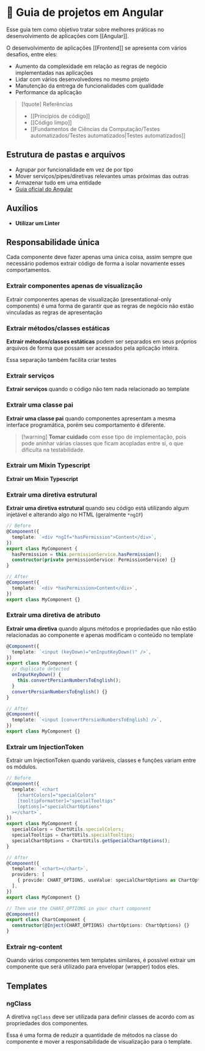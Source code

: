 # 🏅 Guia de projetos em Angular

Esse guia tem como objetivo tratar sobre melhores práticas no desenvolvimento de aplicações com [[Angular]].

O desenvolvimento de aplicações [[Frontend]] se apresenta com vários desafios, entre eles:

- Aumento da complexidade em relação as regras de negócio implementadas nas aplicações
- Lidar com vários desenvolvedores no mesmo projeto
- Manutenção da entrega de funcionalidades com qualidade
- Performance da aplicação

> [!quote] Referências 
> - [[Princípios de código]]
> - [[Código limpo]]
> - [[Fundamentos de Ciências da Computação/Testes automatizados/Testes automatizados|Testes automatizados]]

## Estrutura de pastas e arquivos

- Agrupar por funcionalidade em vez de por tipo
- Mover serviços/pipes/diretivas relevantes umas próximas das outras
- Armazenar tudo em uma entidade
- [Guia oficial do Angular](https://angular.dev/style-guide)

## Auxílios

- **Utilizar um Linter**

## Responsabilidade única

Cada componente deve fazer apenas uma única coisa, assim sempre que necessário podemos extrair código de forma a isolar novamente esses comportamentos.

### Extrair componentes apenas de visualização
 
 Extrair componentes apenas de visualização (presentational-only components) é uma forma de garantir que as regras de negócio não estão vinculadas as regras de apresentação

### Extrair métodos/classes estáticas

**Extrair métodos/classes estáticas** podem ser separados em seus próprios arquivos de forma que possam ser acessados pela aplicação inteira.

Essa separação também facilita criar testes

### Extrair serviços

**Extrair serviços** quando o código não tem nada relacionado ao template

### Extrair uma classe pai

**Extrair uma classe pai** quando componentes apresentam a mesma interface programática, porém seu comportamento é diferente. 

> [!warning] **Tomar cuidado** com esse tipo de implementação, pois pode aninhar várias classes que ficam acopladas entre si, o que dificulta na testabilidade.

### Extrair um Mixin Typescript

**Extrair um Mixin Typescript**

### Extrair uma diretiva estrutural

**Extrair uma diretiva estrutural** quando seu código está utilizando algum injetável e alterando algo no HTML (geralmente `*ngIF`)

```ts
// Before
@Component({  
  template: `<div *ngIf="hasPermission">Content</div>`,  
})  
export class MyComponent {  
  hasPermission = this.permissionService.hasPermission();  
  constructor(private permissionService: PermissionService) {}  
}

// After
@Component({  
  template: `<div *hasPermission>Content</div>`,  
})  
export class MyComponent {}
```

### Extrair uma diretiva de atributo

**Extrair uma diretiva** quando alguns métodos e propriedades que não estão relacionadas ao componente e apenas modificam o conteúdo no template

```ts
@Component({  
  template: `<input (keyDown)="onInputKeyDown()" />`,  
})  
export class MyComponent {  
  // duplicate detected  
  onInputKeyDown() {  
    this.convertPersianNumbersToEnglish();  
  }  
  convertPersianNumbersToEnglish() {}  
}

// After
@Component({  
  template: `<input [convertPersianNumbersToEnglish] />`,  
})  
export class MyComponent {}
```

### Extrair um InjectionToken

Extrair um InjectionToken quando variáveis, classes e funções variam entre os módulos.

```ts
// Before
@Component({
  template: `<chart
    [chartColors]="specialColors"
    [tooltipFormatter]="specialTooltips"
    [options]="specialChartOptions"
  ></chart>`,
})
export class MyComponent {
  specialColors = ChartUtils.specialColors;
  specialTooltips = ChartUtils.specialTooltips;
  specialChartOptions = ChartUtils.getSpecialChartOptions();
}

// After
@Component({
  template: `<chart></chart>`,
  providers: [
    { provide: CHART_OPTIONS, useValue: specialChartOptions as ChartOptions },
  ],
})
export class MyComponent {}

// Then use the CHART_OPTIONS in your chart component
@Component()
export class ChartComponent {
  constructor(@Inject(CHART_OPTIONS) chartOptions: ChartOptions) {}
}
```

### Extrair ng-content

Quando vários componentes tem templates similares, é possível extrair um componente que será utilizado para envelopar (wrapper) todos eles.

## Templates

### ngClass

A diretiva `ngClass` deve ser utilizada para definir classes de acordo com as propriedades dos componentes.

Essa é uma forma de reduzir a quantidade de métodos na classe do componente e mover a responsabilidade de visualização para o template.